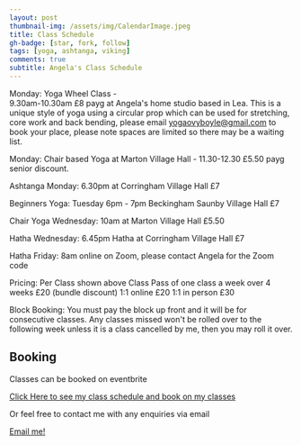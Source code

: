 ```yaml
---
layout: post
thumbnail-img: /assets/img/CalendarImage.jpeg
title: Class Schedule
gh-badge: [star, fork, follow]
tags: [yoga, ashtanga, viking]
comments: true
subtitle: Angela's Class Schedule
---
```


Monday: Yoga Wheel Class -  
9.30am-10.30am 
£8 payg at Angela's home studio based in Lea. This is a unique style of yoga using a circular prop which can be used for stretching, core work and back bending, please email yogaovyboyle@gmail.com to book your place, please note spaces are limited so there may be a waiting list. 

Monday: Chair based Yoga at Marton Village Hall - 11.30-12.30 £5.50 payg senior discount.

Ashtanga Monday: 6.30pm at Corringham Village Hall £7

Beginners Yoga: Tuesday 6pm - 7pm Beckingham Saunby Village Hall £7

Chair Yoga Wednesday: 10am at Marton Village Hall £5.50

Hatha Wednesday: 6.45pm Hatha at Corringham Village Hall £7

Hatha Friday: 8am online on Zoom, please contact Angela for the Zoom code


Pricing: 
Per Class shown above
Class Pass of one class a week over 4 weeks £20 (bundle discount) 
1:1 online £20 
1:1 in person £30 

Block Booking: You must pay the block up front and it will be for consecutive classes.  Any classes missed won't be rolled over to the following week unless it is a class cancelled by me, then you may roll it over.

## Booking

Classes can be booked on eventbrite

<a href="https://www.eventbrite.co.uk/o/viking-yoga-32244940565">Click Here to see my class schedule and book on my classes</a>

Or feel free to contact me with any enquiries via email

[Email me!](mailto:yogaovyboyle@gmail.com)
